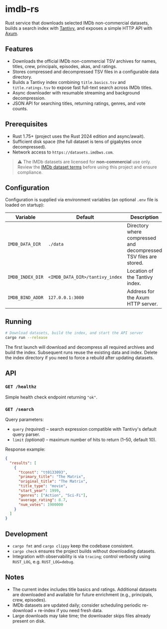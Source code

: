 # imdb-rs

Rust service that downloads selected IMDb non-commercial datasets, builds a search index with [Tantivy](https://github.com/quickwit-oss/tantivy), and exposes a simple HTTP API with [Axum](https://docs.rs/axum).

## Features
- Downloads the official IMDb non-commercial TSV archives for names, titles, crew, principals, episodes, akas, and ratings.
- Stores compressed and decompressed TSV files in a configurable data directory.
- Builds a Tantivy index combining `title.basics.tsv` and `title.ratings.tsv` to expose fast full-text search across IMDb titles.
- Async downloader with resumable streaming and background decompression.
- JSON API for searching titles, returning ratings, genres, and vote counts.

## Prerequisites
- Rust 1.75+ (project uses the Rust 2024 edition and async/await).
- Sufficient disk space (the full dataset is tens of gigabytes once decompressed).
- Network access to `https://datasets.imdbws.com`.

> ⚠️ The IMDb datasets are licensed for **non-commercial** use only. Review the [IMDb dataset terms](https://developer.imdb.com/non-commercial-datasets/) before using this project and ensure compliance.

## Configuration
Configuration is supplied via environment variables (an optional `.env` file is loaded on startup):

| Variable | Default | Description |
| --- | --- | --- |
| `IMDB_DATA_DIR` | `./data` | Directory where compressed and decompressed TSV files are stored. |
| `IMDB_INDEX_DIR` | `<IMDB_DATA_DIR>/tantivy_index` | Location of the Tantivy index. |
| `IMDB_BIND_ADDR` | `127.0.0.1:3000` | Address for the Axum HTTP server. |

## Running
```bash
# Download datasets, build the index, and start the API server
cargo run --release
```

The first launch will download and decompress all required archives and build the index. Subsequent runs reuse the existing data and index. Delete the index directory if you need to force a rebuild after updating datasets.

## API
### `GET /healthz`
Simple health check endpoint returning `"ok"`.

### `GET /search`
Query parameters:
- `query` *(required)* – search expression compatible with Tantivy's default query parser.
- `limit` *(optional)* – maximum number of hits to return (1–50, default 10).

Response example:
```json
{
  "results": [
    {
      "tconst": "tt0133093",
      "primary_title": "The Matrix",
      "original_title": "The Matrix",
      "title_type": "movie",
      "start_year": 1999,
      "genres": ["Action", "Sci-Fi"],
      "average_rating": 8.7,
      "num_votes": 1900000
    }
  ]
}
```

## Development
- `cargo fmt` and `cargo clippy` keep the codebase consistent.
- `cargo check` ensures the project builds without downloading datasets.
- Integration with observability is via `tracing`; control verbosity using `RUST_LOG`, e.g. `RUST_LOG=debug`.

## Notes
- The current index includes title basics and ratings. Additional datasets are downloaded and available for future enrichment (e.g., principals, crew, episodes).
- IMDb datasets are updated daily; consider scheduling periodic re-download + re-index if you need fresh data.
- Large downloads may take time; the downloader skips files already present on disk.

